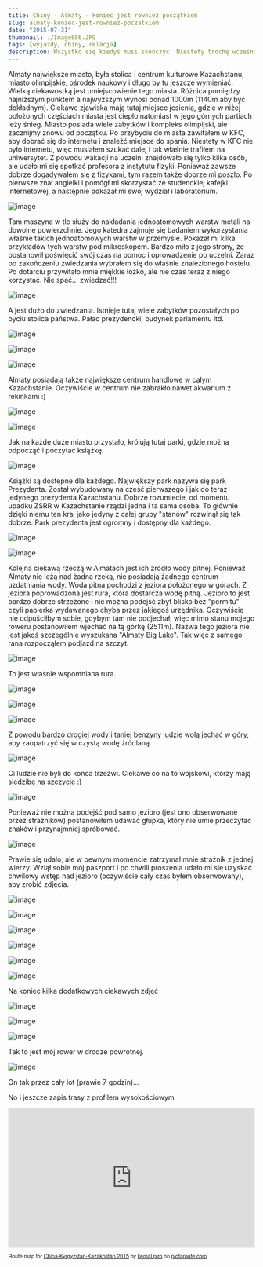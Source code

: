 ```yaml
---
title: Chiny - Almaty - koniec jest również początkiem
slug: almaty-koniec-jest-rowniez-poczatkiem
date: "2015-07-31"
thumbnail: ./Image056.JPG
tags: [wyjazdy, chiny, relacja]
description: Wszystko się kiedyś musi skończyć. Niestety trochę wcześniej niż się spodziewałem. Oczywiście, należy korzystać z tego co się ma, tak więc postanowiłem zwiedzić Almaty...
---
```


Almaty największe miasto, była stolica i centrum kulturowe Kazachstanu, miasto olimpijskie, ośrodek naukowy i długo by tu jeszcze wymieniać. Wielką ciekawostką jest umiejscowienie tego miasta. Różnica pomiędzy najniższym punktem a najwyższym wynosi ponad 1000m (1140m aby być dokładnym). Ciekawe zjawiska mają tutaj miejsce jesienią, gdzie w niżej położonych częściach miasta jest ciepło natomiast w jego górnych partiach leży śnieg. Miasto posiada wiele zabytków i kompleks olimpijski, ale zacznijmy znowu od początku. Po przybyciu do miasta zawitałem w KFC, aby dobrać się do internetu i znaleźć miejsce do spania. Niestety w KFC nie było internetu, więc musiałem szukać dalej i tak właśnie trafiłem na uniwersytet. Z powodu wakacji na uczelni znajdowało się tylko kilka osób, ale udało mi się spotkać profesora z instytutu fizyki. Ponieważ zawsze dobrze dogadywałem się z fizykami, tym razem także dobrze mi poszło. Po pierwsze znał angielki i pomógł mi skorzystać ze studenckiej kafejki internetowej, a następnie pokazał mi swój wydział i laboratorium.

![image](./Image051.JPG)

Tam maszyna w tle służy do nakładania jednoatomowych warstw metali na dowolne powierzchnie. Jego katedra zajmuje się badaniem wykorzystania właśnie takich jednoatomowych warstw w przemyśle. Pokazał mi kilka przykładów tych warstw pod mikroskopem. Bardzo miło z jego strony, że postanowił poświęcić swój czas na pomoc i oprowadzenie po uczelni. Zaraz po zakończeniu zwiedzania wybrałem się do właśnie znalezionego hostelu. Po dotarciu przywitało mnie miękkie łóżko, ale nie czas teraz z niego korzystać. Nie spać... zwiedzać!!!

![image](./Image052.JPG)

 A jest dużo do zwiedzania. Istnieje tutaj wiele zabytków pozostałych po byciu stolica państwa. Pałac prezydencki, budynek parlamentu itd.

![image](./Image057.JPG)

![image](./Image059.JPG)

![image](./Image062.JPG)

Almaty posiadają także największe centrum handlowe w całym Kazachstanie. Oczywiście w centrum nie zabrakło nawet akwarium z rekinkami :)

![image](./Image063.JPG)

![image](./Image064.JPG)

Jak na każde duże miasto przystało, królują tutaj parki, gdzie można odpocząć i poczytać książkę.

![image](./Image060.JPG)

Książki są dostępne dla każdego. Największy park nazywa się park Prezydenta. Został wybudowany na cześć pierwszego i jak do teraz jedynego prezydenta Kazachstanu. Dobrze rozumiecie, od momentu upadku ZSRR w Kazachstanie rządzi jedna i ta sama osoba. To głównie dzięki niemu ten kraj jako jedyny z całej grupy "stanów" rozwinął się tak dobrze. Park prezydenta jest ogromny i dostępny dla każdego.

![image](./Image065.JPG)

![image](./Image082.JPG)

Kolejna ciekawą rzeczą w Almatach jest ich źródło wody pitnej. Ponieważ Almaty nie leżą nad żadną rzeką, nie posiadają żadnego centrum uzdatniania wody. Woda pitna pochodzi z jeziora położonego w górach. Z jeziora poprowadzona jest rura, która dostarcza wodę pitną. Jezioro to jest bardzo dobrze strzeżone i nie można podejść zbyt blisko bez "permitu" czyli papierka wydawanego chyba przez jakiegoś urzędnika. Oczywiście nie odpuściłbym sobie, gdybym tam nie podjechał, więc mimo stanu mojego roweru postanowiłem wjechać na tą górkę (2511m). Nazwa tego jeziora nie jest jakoś szczególnie wyszukana "Almaty Big Lake". Tak więc z samego rana rozpocząłem podjazd na szczyt.

![image](./Image067.JPG)

To jest właśnie wspomniana rura.

![image](./Image078.JPG)

![image](./Image069.JPG)

![image](./Image081.JPG)

Z powodu bardzo drogiej wody i taniej benzyny ludzie wolą jechać w góry, aby zaopatrzyć się w czystą wodę źródlaną.

![image](./Image071.JPG)

Ci ludzie nie byli do końca trzeźwi. Ciekawe co na to wojskowi, którzy mają siedzibę na szczycie :)

![image](./Image072.JPG)

Ponieważ nie można podejść pod samo jezioro (jest ono obserwowane przez strażników) postanowiłem udawać głupka, który nie umie przeczytać znaków i przynajmniej spróbować.

![image](./Image072.JPG)

Prawie się udało, ale w pewnym momencie zatrzymał mnie strażnik z jednej wierzy. Wziął sobie mój paszport i po chwili proszenia udało mi się uzyskać chwilowy wstęp nad jezioro (oczywiście cały czas byłem obserwowany), aby zrobić zdjęcia.

![image](./Image074.JPG)

![image](./Image073.JPG)

![image](./Image076.JPG)

![image](./Image077.JPG)

![image](./Image080.JPG)

![image](./Image079.JPG)

Na koniec kilka dodatkowych ciekawych zdjęć

![image](./Image084.JPG)

![image](./Image086.JPG)

![image](./Image088.JPG)

Tak to jest mój rower w drodze powrotnej.

![image](./Image090.JPG)

On tak przez cały lot (prawie 7 godzin)...

No i jeszcze zapis trasy z profilem wysokościowym

<div style="overflow:hidden;position:relative;"><div style="position:relative;width:100%;padding-top:56.25%;overflow:visible;"/><iframe name="plotaroute_map_100039" src="https://www.plotaroute.com/embedmap/100039?units=km&hills=show" style="position:absolute;top:0;left:0;bottom:0;right:0;width:100%; height:100%;" frameborder="0" scrolling="no" allowfullscreen webkitallowfullscreen mozallowfullscreen oallowfullscreen msallowfullscreen></iframe></div><p style="margin-top:8px;font-family:Helvetica Neue,Helvetica,arial;font-size:11px;">Route map for <a href="https://www.plotaroute.com/route/100039?units=km" target="_blank" title="View this route map on plotaroute.com">China-Kyrgyzstan-Kazakhstan 2015</a> by <a href="https://www.plotaroute.com/userprofile/30172" target="_blank" title="View this person's profile on plotaroute.com">kemal piro</a> on <a href="https://www.plotaroute.com" target="_blank" title="plotaroute.com - free route planner for walking, running, cycling and more">plotaroute.com</a></p></div>